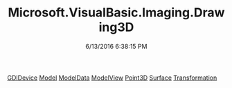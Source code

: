 ﻿---
title: Microsoft.VisualBasic.Imaging.Drawing3D
date: 6/13/2016 6:38:15 PM
---

[GDIDevice](T-Microsoft.VisualBasic.Imaging.Drawing3D.GDIDevice.html)
[Model](T-Microsoft.VisualBasic.Imaging.Drawing3D.Model.html)
[ModelData](T-Microsoft.VisualBasic.Imaging.Drawing3D.ModelData.html)
[ModelView](T-Microsoft.VisualBasic.Imaging.Drawing3D.ModelView.html)
[Point3D](T-Microsoft.VisualBasic.Imaging.Drawing3D.Point3D.html)
[Surface](T-Microsoft.VisualBasic.Imaging.Drawing3D.Surface.html)
[Transformation](T-Microsoft.VisualBasic.Imaging.Drawing3D.Transformation.html)
